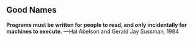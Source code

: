 ## Good Names
**Programs must be written for people to read, and only incidentally for machines to execute.**
—Hal Abelson and Gerald Jay Sussman, 1984
<!--stackedit_data:
eyJoaXN0b3J5IjpbLTEwNDUyMzE3NjNdfQ==
-->
